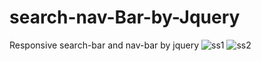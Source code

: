 # search-nav-Bar-by-Jquery
Responsive search-bar and nav-bar by jquery
![ss1](https://user-images.githubusercontent.com/105963703/187038105-6a83f770-d553-4486-83b6-fabd3e20e8ee.jpg)
![ss2](https://user-images.githubusercontent.com/105963703/187038109-9e1534b9-4e9b-4122-847c-aea7064e3aaf.jpg)
